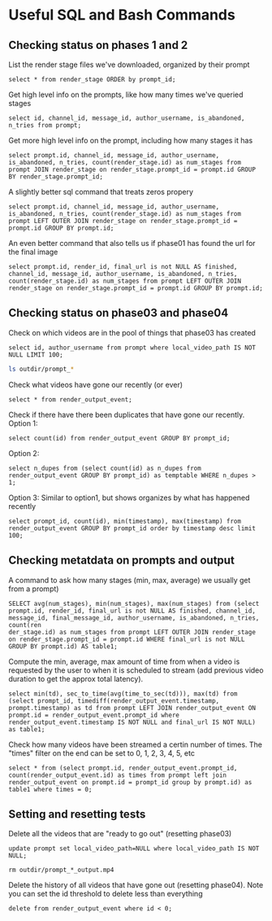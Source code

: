 # Useful SQL and Bash Commands

## Checking status on phases 1 and 2

List the render stage files we've downloaded, organized by their prompt
```
select * from render_stage ORDER by prompt_id;
```

Get high level info on the prompts, like how many times we've queried stages
```
select id, channel_id, message_id, author_username, is_abandoned, n_tries from prompt;
```
Get more high level info on the prompt, including how many stages it has
```
select prompt.id, channel_id, message_id, author_username, is_abandoned, n_tries, count(render_stage.id) as num_stages from prompt JOIN render_stage on render_stage.prompt_id = prompt.id GROUP BY render_stage.prompt_id;
```
A slightly better sql command that treats zeros propery
```
select prompt.id, channel_id, message_id, author_username, is_abandoned, n_tries, count(render_stage.id) as num_stages from prompt LEFT OUTER JOIN render_stage on render_stage.prompt_id = prompt.id GROUP BY prompt.id;
```
An even better command that also tells us if phase01 has found the url for the final image
```
select prompt.id, render_id, final_url is not NULL AS finished, channel_id, message_id, author_username, is_abandoned, n_tries, count(render_stage.id) as num_stages from prompt LEFT OUTER JOIN render_stage on render_stage.prompt_id = prompt.id GROUP BY prompt.id;
```


## Checking status on phase03 and phase04
Check on which videos are in the pool of things that phase03 has created
```mysql
select id, author_username from prompt where local_video_path IS NOT NULL LIMIT 100;
```
```bash
ls outdir/prompt_*
```

Check what videos have gone our recently (or ever)
```mysql
select * from render_output_event;
```

Check if there have there been duplicates that have gone our recently.  
Option 1:
```mysql
select count(id) from render_output_event GROUP BY prompt_id;
```
Option 2:
```mysql
select n_dupes from (select count(id) as n_dupes from render_output_event GROUP BY prompt_id) as temptable WHERE n_dupes > 1;
```
Option 3:
Similar to option1, but shows organizes by what has happened recently
```mysql
select prompt_id, count(id), min(timestamp), max(timestamp) from render_output_event GROUP BY prompt_id order by timestamp desc limit 100;
```


## Checking metatdata on prompts and output

A command to ask how many stages (min, max, average) we usually get from a prompt)
```
SELECT avg(num_stages), min(num_stages), max(num_stages) from (select prompt.id, render_id, final_url is not NULL AS finished, channel_id, message_id, final_message_id, author_username, is_abandoned, n_tries, count(ren
der_stage.id) as num_stages from prompt LEFT OUTER JOIN render_stage on render_stage.prompt_id = prompt.id WHERE final_url is not NULL GROUP BY prompt.id) AS table1;
```

Compute the min, average, max amount of time from when a video is requested by the user to when it is scheduled to stream (add previous video duration to get the approx total latency).
```mysql
select min(td), sec_to_time(avg(time_to_sec(td))), max(td) from (select prompt_id, timediff(render_output_event.timestamp, prompt.timestamp) as td from prompt LEFT JOIN render_output_event ON prompt.id = render_output_event.prompt_id where render_output_event.timestamp IS NOT NULL and final_url IS NOT NULL) as table1;
```

Check how many videos have been streamed a certin number of times. The "times" filter on the end can be set to 0, 1, 2, 3, 4, 5, etc
```mysql
select * from (select prompt.id, render_output_event.prompt_id, count(render_output_event.id) as times from prompt left join render_output_event on prompt.id = prompt_id group by prompt.id) as table1 where times = 0;
```


## Setting and resetting tests

Delete all the videos that are "ready to go out" (resetting phase03)
```mysql:
update prompt set local_video_path=NULL where local_video_path IS NOT NULL;
```
```bash:
rm outdir/prompt_*_output.mp4
```

Delete the history of all videos that have gone out (resetting phase04). Note you can set the id threshold to delete less than everything
```mysql
delete from render_output_event where id < 0;
```

